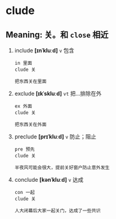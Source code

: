 # clude

## Meaning: 关。和 `close` 相近

1. include **[ɪnˈkluːd]** `v` 包含

   ```
   in 里面
   clude 关

   把东西关在里面
   ```

2. exclude **[ɪkˈskluːd]** `vt` 把...排除在外

   ```
   ex 外面
   clude 关

   把东西关在外面
   ```

3. preclude **[prɪˈkluːd]** `v` 防止；阻止

   ```
   pre 预先
   clude 关

   半夜风可能会很大，提前关好窗户防止意外发生
   ```

4. conclude **[kənˈkluːd]** `v` 达成

   ```
   con 一起
   clude 关

   人大闭幕后大家一起关门，达成了一些共识
   ```
